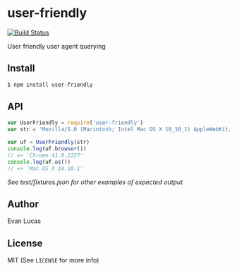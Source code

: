 # user-friendly

[![Build Status](https://travis-ci.org/evanlucas/user-friendly.svg)](https://travis-ci.org/evanlucas/user-friendly)

User friendly user agent querying

## Install

```bash
$ npm install user-friendly
```

## API

```js
var UserFriendly = require('user-friendly')
var str = 'Mozilla/5.0 (Macintosh; Intel Mac OS X 10_10_1) AppleWebKit/537.36 (KHTML, like Gecko) Chrome/41.0.2227.1 Safari/537.36'

var uf = UserFriendly(str)
console.log(uf.browser())
// => 'Chrome 41.0.2227'
console.log(uf.os())
// => 'Mac OS X 10.10.1'
```

*See test/fixtures.json for other examples of expected output*

## Author

Evan Lucas

## License

MIT (See `LICENSE` for more info)
